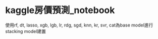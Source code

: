 # kaggle房價預測_notebook
使用rf, dt, lasso, xgb, lgb, lr, rdg, sgd, knn, kr, svr, cat為base model進行stacking model建置
